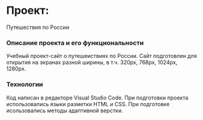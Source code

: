# Проект: 
Путешествия по России

### Описание проекта и его функциональности
Учебный проект-сайт о путешеиствиях по России.
Сайт подготовлен для открытия на экранах разной ширины, в т.ч. 320px, 768px, 1024px, 1280px.

### Технологии

Код написан в редакторе Visual Studio Code.
При подготовки проекта использовались языки разметки HTML и CSS.
При подготовке исользовались методы адаптивной верстки.

